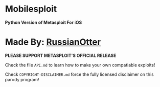 Mobilesploit
============

**Python Version of Metasploit For iOS**

Made By: [RussianOtter](https://instagram.com/russianotter)
======================

**PLEASE SUPPORT METASPLOIT'S OFFICIAL RELEASE**


Check the file `API.md` to learn how to make your own compatiable exploits!

Check `COPYRIGHT-DISCLAIMER.md` force the fully licensed disclaimer on this parody program!
